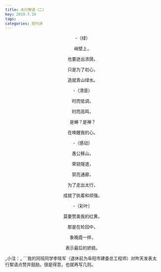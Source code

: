 ```yaml
---
title: 太行絮语（二）
key: 2019.7.19
tags: 
categories: 现代诗
---
```


<p align="center">-（绿）
</p>
<p align="center">峭壁上，
</p>
<p align="center">也要迸出浓荫，
</p>
<p align="center">只是为了初心，
</p>
<p align="center">造就青山绿水。
</p>
<p align="center">-（清音）
</p>
<p align="center">时而低调，
</p>
<p align="center">时而高鸣，
</p>
<p align="center">是蝉？是禅？
</p>
<p align="center">在唤醒我的心。
</p>
<p align="center">-（感动）
</p>
<p align="center">愚公移山，
</p>
<p align="center">荣锁隧道，
</p>
<p align="center">郭亮通廊，
</p>
<p align="center">为了走出太行，
</p>
<p align="center">成就了执着和顽强。
</p>
<p align="center">-（彩叶）
</p>
<p align="center">莫要赞美我的红黄，
</p>
<p align="center">那是在轮回中，
</p>
<p align="center">象晚霞一样，
</p>
<p align="center">表示最后的娇娆。
</p>
_小注：_
```我的同班同学李晓军（退休前为阜阳市建委总工程师）对昨天发表太行絮语点赞并鼓励。很是得意，也就再写几则。

```